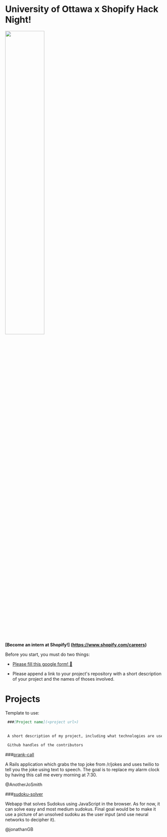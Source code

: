 # University of Ottawa x Shopify Hack Night!

<img src="http://i.imgur.com/ntPY750.jpg" width="50%"/>

**[Become an intern at Shopify!] (https://www.shopify.com/careers)**

Before you start, you must do two things:

 - [Please fill this google form! :pineapple:](https://docs.google.com/forms/d/1Ww65_KwO5s5rliz-fnaXaC-QDQ48HlfGKwLLRW06ZKM/viewform?usp=send_form)

 - Please append a link to your project's repository with a short description of your project and the names of thoses involved.

# Projects

Template to use:
```markdown
 ###[Project name](<project url>)
 
 
 A short description of my project, including what technologies are used.
 
 Github handles of the contributors
```

###[prank-call](https://github.com/AnotherJoSmith/prank-call)
 
 A Rails application which grabs the top joke from /r/jokes and uses twilio to tell you the joke using text to speech. The goal is to replace my alarm clock by having this call me every morning at 7:30.
 
 @AnotherJoSmith
 
 
###[sudoku-solver](https://github.com/jonathanGB/SudokuSolver)

Webapp that solves Sudokus using JavaScript in the browser. As for now, it can solve easy and most medium sudokus. Final goal would be to make it use a picture of an unsolved sudoku as the user input (and use neural networks to decipher it).

@jonathanGB
 
